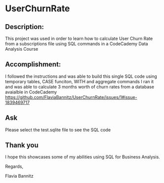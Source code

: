 # UserChurnRate
## Description:
This project was used in order to learn how to calculate User Churn Rate from a subscriptions file using SQL commands in a CodeCademy Data Analysis Course

## Accomplishment:
I followed the instructions and was able to build this single SQL code using temporary tables, CASE funciton, WITH and aggregate commands
I ran it and was able to calculate 3 months worth of churn rates from a database avaialble in CodeCademy
https://github.com/FlaviaBannitz/UserChurnRate/issues/1#issue-1839469717

## Ask

Please select the test.sqlite file to see the SQL code

## Thank you
I hope this showcases some of my abilities using SQL for Business Analysis.

Regards, 


Flavia Bannitz

